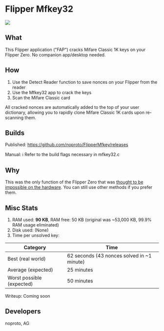 # Flipper Mfkey32

![](https://thumb.tildacdn.com/tild3332-3839-4061-b663-363464303432/-/resize/214x/-/format/webp/noroot.png)

## What
This Flipper application ("FAP") cracks Mifare Classic 1K keys on your Flipper Zero. No companion app/desktop needed.

## How
1. Use the Detect Reader function to save nonces on your Flipper from the reader
2. Use the Mfkey32 app to crack the keys
3. Scan the Mifare Classic card

All cracked nonces are automatically added to the top of your user dictionary, allowing you to rapidly clone Mifare Classic 1K cards upon re-scanning them.

## Builds
Published: https://github.com/noproto/FlipperMfkey/releases

Manual: :information_source: Refer to the build flags necessary in mfkey32.c

## Why
This was the only function of the Flipper Zero that was [thought to be impossible on the hardware](https://old.reddit.com/r/flipperzero/comments/is31re/comment/g72077x/). You can still use other methods if you prefer them.

## Misc Stats
1. RAM used: **90 KB**, RAM free: 50 KB (original was ~53,000 KB, 99.9% RAM usage eliminated)
2. Disk used: (None)
3. Time per unsolved key:

| Category | Time |
| -------- | ---- |
| Best (real world) | 62 seconds (43 nonces solved in ~1 minute) |
| Average (expected) | 25 minutes |
| Worst possible (expected) | 50 minutes |

Writeup: Coming soon

## Developers
noproto, AG
